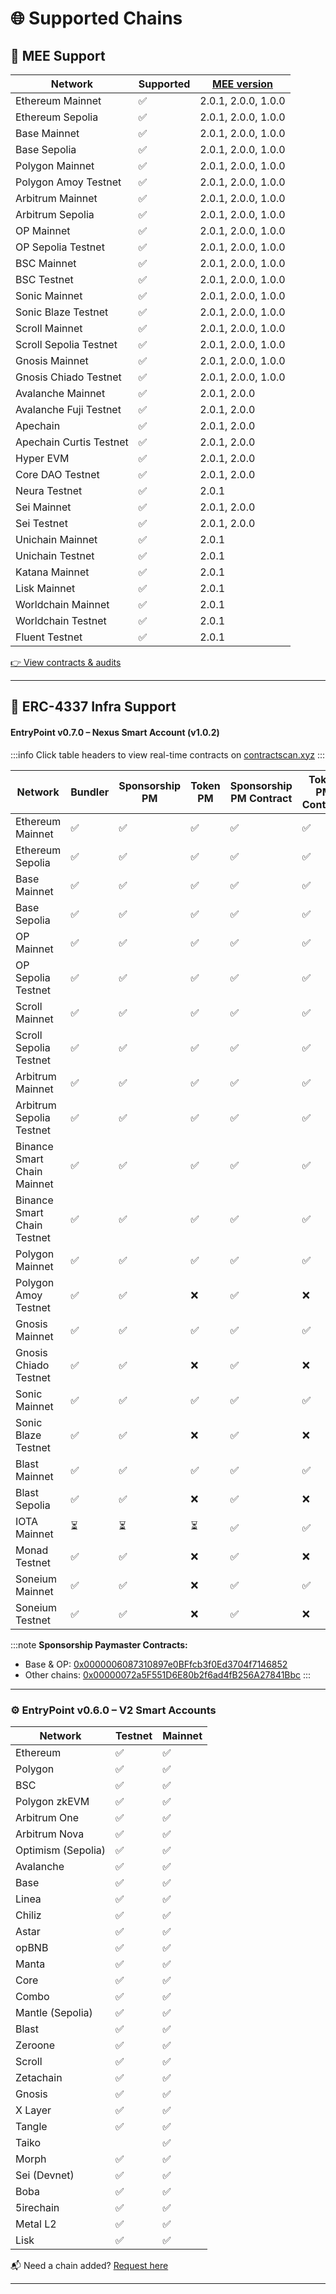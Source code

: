# 🌐 Supported Chains

## 🚀 MEE Support

| Network                     | Supported | [MEE version](https://docs.biconomy.io/contractsAndAudits)      |
|-----------------------------|-----------|------------------|
| Ethereum Mainnet            | ✅         | 2.0.1, 2.0.0, 1.0.0     |
| Ethereum Sepolia            | ✅         | 2.0.1, 2.0.0, 1.0.0     |
| Base Mainnet                | ✅         | 2.0.1, 2.0.0, 1.0.0     |
| Base Sepolia                | ✅         | 2.0.1, 2.0.0, 1.0.0     |
| Polygon Mainnet             | ✅         | 2.0.1, 2.0.0, 1.0.0     |
| Polygon Amoy Testnet        | ✅         | 2.0.1, 2.0.0, 1.0.0     |
| Arbitrum Mainnet            | ✅         | 2.0.1, 2.0.0, 1.0.0     |
| Arbitrum Sepolia            | ✅         | 2.0.1, 2.0.0, 1.0.0     |
| OP Mainnet                  | ✅         | 2.0.1, 2.0.0, 1.0.0     |
| OP Sepolia Testnet          | ✅         | 2.0.1, 2.0.0, 1.0.0     |
| BSC Mainnet                 | ✅         | 2.0.1, 2.0.0, 1.0.0     |
| BSC Testnet                 | ✅         | 2.0.1, 2.0.0, 1.0.0     |
| Sonic Mainnet               | ✅         | 2.0.1, 2.0.0, 1.0.0     |
| Sonic Blaze Testnet         | ✅         | 2.0.1, 2.0.0, 1.0.0     |
| Scroll Mainnet              | ✅         | 2.0.1, 2.0.0, 1.0.0     |
| Scroll Sepolia Testnet      | ✅         | 2.0.1, 2.0.0, 1.0.0     |
| Gnosis Mainnet              | ✅         | 2.0.1, 2.0.0, 1.0.0     |
| Gnosis Chiado Testnet       | ✅         | 2.0.1, 2.0.0, 1.0.0     |
| Avalanche Mainnet           | ✅         | 2.0.1, 2.0.0     |
| Avalanche Fuji Testnet      | ✅         | 2.0.1, 2.0.0     |
| Apechain                    | ✅         | 2.0.1, 2.0.0     |
| Apechain Curtis Testnet     | ✅         | 2.0.1, 2.0.0     |
| Hyper EVM                   | ✅         | 2.0.1, 2.0.0     |
| Core DAO Testnet            | ✅         | 2.0.1, 2.0.0     |
| Neura Testnet               | ✅         | 2.0.1            |
| Sei Mainnet                 | ✅         | 2.0.1, 2.0.0     |
| Sei Testnet                 | ✅         | 2.0.1, 2.0.0     |
| Unichain Mainnet            | ✅         | 2.0.1            |
| Unichain Testnet            | ✅         | 2.0.1            |
| Katana Mainnet              | ✅         | 2.0.1            |
| Lisk Mainnet                | ✅         | 2.0.1            |
| Worldchain Mainnet          | ✅         | 2.0.1            |
| Worldchain Testnet          | ✅         | 2.0.1            |
| Fluent Testnet              | ✅         | 2.0.1            |

[👉 View contracts & audits](https://docs.biconomy.io/contractsAndAudits)

---

## 🔧 ERC-4337 Infra Support

#### EntryPoint v0.7.0 – Nexus Smart Account (v1.0.2)

:::info
Click table headers to view real-time contracts on [contractscan.xyz](https://contractscan.xyz/)
:::

| Network                      | Bundler | Sponsorship PM | Token PM | Sponsorship PM Contract | Token PM Contract | Nexus Version |
|-----------------------------|---------|----------------|----------|--------------------------|--------------------|----------------|
| Ethereum Mainnet            | ✅      | ✅             | ✅       | ✅                        | ✅                  | ✅ (v1.0.2)     |
| Ethereum Sepolia            | ✅      | ✅             | ✅       | ✅                        | ✅                  | ✅ (v1.0.2)     |
| Base Mainnet                | ✅      | ✅             | ✅       | ✅                        | ✅                  | ✅ (v1.0.2)     |
| Base Sepolia                | ✅      | ✅             | ✅       | ✅                        | ✅                  | ✅ (v1.0.2)     |
| OP Mainnet                  | ✅      | ✅             | ✅       | ✅                        | ✅                  | ✅ (v1.0.2)     |
| OP Sepolia Testnet          | ✅      | ✅             | ✅       | ✅                        | ✅                  | ✅ (v1.0.2)     |
| Scroll Mainnet              | ✅      | ✅             | ✅       | ✅                        | ✅                  | ✅ (v1.0.2)     |
| Scroll Sepolia Testnet      | ✅      | ✅             | ✅       | ✅                        | ✅                  | ✅ (v1.0.2)     |
| Arbitrum Mainnet            | ✅      | ✅             | ✅       | ✅                        | ✅                  | ✅ (v1.0.2)     |
| Arbitrum Sepolia Testnet    | ✅      | ✅             | ✅       | ✅                        | ✅                  | ✅ (v1.0.2)     |
| Binance Smart Chain Mainnet | ✅      | ✅             | ✅       | ✅                        | ✅                  | ✅ (v1.0.2)     |
| Binance Smart Chain Testnet | ✅      | ✅             | ✅       | ✅                        | ✅                  | ✅ (v1.0.2)     |
| Polygon Mainnet             | ✅      | ✅             | ✅       | ✅                        | ✅                  | ✅ (v1.0.2)     |
| Polygon Amoy Testnet        | ✅      | ✅             | ❌       | ✅                        | ❌                  | ✅ (v1.0.2)     |
| Gnosis Mainnet              | ✅      | ✅             | ✅       | ✅                        | ✅                  | ✅ (v1.0.2)     |
| Gnosis Chiado Testnet       | ✅      | ✅             | ❌       | ✅                        | ❌                  | ✅ (v1.0.2)     |
| Sonic Mainnet               | ✅      | ✅             | ✅       | ✅                        | ✅                  | ✅ (v1.0.2)     |
| Sonic Blaze Testnet         | ✅      | ✅             | ❌       | ✅                        | ❌                  | ✅ (v1.0.2)     |
| Blast Mainnet               | ✅      | ✅             | ✅       | ✅                        | ✅                  | ✅ (v1.0.2)     |
| Blast Sepolia               | ✅      | ✅             | ❌       | ✅                        | ❌                  | ✅ (v1.0.2)     |
| IOTA Mainnet                | ⏳      | ⏳             | ⏳       | ✅                        | ✅                  | ✅ (v1.0.2)     |
| Monad Testnet               | ✅      | ✅             | ❌       | ✅                        | ❌                  | ✅ (v1.0.2)     |
| Soneium Mainnet             | ✅      | ✅             | ❌       | ✅                        | ✅                  | ✅ (v1.0.2)     |
| Soneium Testnet             | ✅      | ✅             | ❌       | ✅                        | ❌                  | ✅ (v1.0.2)     |

:::note
**Sponsorship Paymaster Contracts:**
- Base & OP: [0x0000006087310897e0BFfcb3f0Ed3704f7146852](https://contractscan.xyz/contract/0x0000006087310897e0BFfcb3f0Ed3704f7146852)
- Other chains: [0x00000072a5F551D6E80b2f6ad4fB256A27841Bbc](https://contractscan.xyz/contract/0x00000072a5F551D6E80b2f6ad4fB256A27841Bbc)
:::

---

### ⚙️ EntryPoint v0.6.0 – V2 Smart Accounts

| Network                   | Testnet      | Mainnet      |
|---------------------------|--------------|--------------|
| Ethereum                  | ✅           | ✅           |
| Polygon                   | ✅           | ✅           |
| BSC                       | ✅           | ✅           |
| Polygon zkEVM            | ✅           | ✅           |
| Arbitrum One             | ✅           | ✅           |
| Arbitrum Nova            | ✅           | ✅           |
| Optimism (Sepolia)       | ✅           | ✅           |
| Avalanche                | ✅           | ✅           |
| Base                     | ✅           | ✅           |
| Linea                    | ✅           | ✅           |
| Chiliz                   | ✅           | ✅           |
| Astar                    | ✅           | ✅           |
| opBNB                    | ✅           | ✅           |
| Manta                    | ✅           | ✅           |
| Core                     | ✅           | ✅           |
| Combo                    | ✅           | ✅           |
| Mantle (Sepolia)         | ✅           | ✅           |
| Blast                    | ✅           | ✅           |
| Zeroone                  | ✅           | ✅           |
| Scroll                   | ✅           | ✅           |
| Zetachain                | ✅           | ✅           |
| Gnosis                   | ✅           | ✅           |
| X Layer                  | ✅           | ✅           |
| Tangle                   | ✅           | ✅           |
| Taiko                    |              | ✅           |
| Morph                    | ✅           | ✅           |
| Sei (Devnet)             | ✅           | ✅           |
| Boba                     | ✅           | ✅           |
| 5irechain                | ✅           | ✅           |
| Metal L2                 | ✅           | ✅           |
| Lisk                     | ✅           | ✅           |

📬 Need a chain added? [Request here](https://forms.gle/nycUAs3Fwyzz772w7)

---

